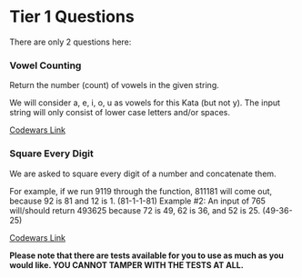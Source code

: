 # Tier 1 Questions

There are only 2 questions here:

### Vowel Counting

Return the number (count) of vowels in the given string.

We will consider a, e, i, o, u as vowels for this Kata (but not y).
The input string will only consist of lower case letters and/or spaces.

[Codewars Link](https://www.codewars.com/kata/54ff3102c1bad923760001f3)

### Square Every Digit

We are asked to square every digit of a number and concatenate them.

For example, if we run 9119 through the function, 811181 will come out, because 92 is 81 and 12 is 1. (81-1-1-81)
Example #2: An input of 765 will/should return 493625 because 72 is 49, 62 is 36, and 52 is 25. (49-36-25)

[Codewars Link](https://www.codewars.com/kata/546e2562b03326a88e000020)

**Please note that there are tests available for you to use as much as you would like. YOU CANNOT TAMPER WITH THE TESTS AT ALL.**

